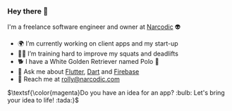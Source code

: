 ### Hey there 👋

I'm a freelance software engineer and owner at [Narcodic](https://narcodic.com/) 👽

- 🌍 I’m currently working on client apps and my start-up
- 🏋️‍♂️ I’m training hard to improve my squats and deadlifts
- 🐕 I have a White Golden Retriever named Polo 🐾
- 💬 Ask me about [Flutter](https://flutter.dev/), [Dart](https://dart.dev/) and [Firebase](https://firebase.google.com/)
- 📧 Reach me at rolly@narcodic.com

$\textsf{\color{magenta}Do you have an idea for an app? :bulb: Let's bring your idea to life! :tada:}$
